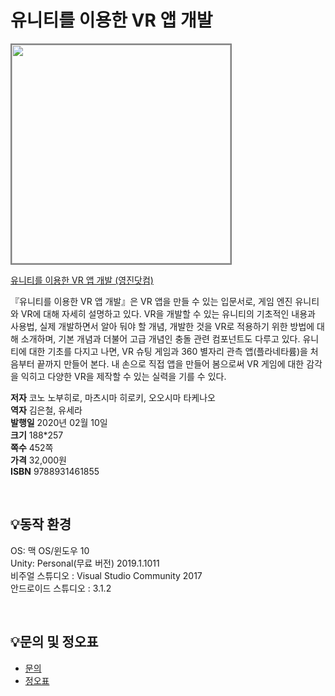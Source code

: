 # 유니티를 이용한 VR 앱 개발

<img src="https://www.youngjin.com/images/book_cover/9788931461855.jpg" height="350px" style="border: 2px solid grey;">

[유니티를 이용한 VR 앱 개발
 (영진닷컴)](https://blog.naver.com/ydot/221757099202)

『유니티를 이용한 VR 앱 개발』은  VR 앱을 만들 수 있는 입문서로, 게임 엔진 유니티와 VR에 대해 자세히 설명하고 있다. VR을 개발할 수 있는 유니티의 기초적인 내용과 사용법, 실제 개발하면서 알아 둬야 할 개념, 개발한 것을 VR로 적용하기 위한 방법에 대해 소개하며, 기본 개념과 더불어 고급 개념인 충돌 관련 컴포넌트도 다루고 있다. 유니티에 대한 기초를 다지고 나면, VR 슈팅 게임과 360 별자리 관측 앱(플라네타륨)을 처음부터 끝까지 만들어 본다. 내 손으로 직접 앱을 만들어 봄으로써 VR 게임에 대한 감각을 익히고 다양한 VR을 제작할 수 있는 실력을 기를 수 있다.

**저자** 코노 노부히로, 마츠시마 히로키, 오오시마 타케나오  
**역자** 김은철, 유세라  
**발행일** 2020년 02월 10일  
**크기** 188*257  
**쪽수** 452쪽  
**가격** 32,000원  
**ISBN** 9788931461855  
 
<br>

## 💡동작 환경
OS: 맥 OS/윈도우 10  
Unity: Personal(무료 버전) 2019.1.1011  
비주얼 스튜디오 : Visual Studio Community 2017  
안드로이드 스튜디오 : 3.1.2  
 
<br>

## 💡문의 및 정오표
- [문의](mailto:Support@youngjin.com)
- [정오표](https://www.youngjin.com/Artyboard/mboard.asp?strBoardID=errata)

